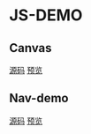 # JS-DEMO

## Canvas

[源码](https://github.com/lx515318141/JS/tree/master/canvas) [预览](https://lx515318141.github.io/JS/canvas/index.html)

## Nav-demo

[源码](https://github.com/lx515318141/JS/tree/master/nav-demo) [预览](https://lx515318141.github.io/JS/nav-demo/index.html)
